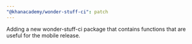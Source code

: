 ```yaml
---
"@khanacademy/wonder-stuff-ci": patch
---
```


Adding a new wonder-stuff-ci package that contains functions that are useful for the mobile release.
